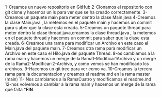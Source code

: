 1-Creamos un nuevo repositorio en GitHub
2-Clonamos el repositorio con git clone y hacemos un ls para ver que se ha creado correctamente.
3-Creamos un paquete main para meter dentro la clase Main.java
4-Creamos la clase Main.java , la metemos en el paquete main y hacemos un commit para s aber que la clase esta creada.
5-Creamos un paquete thread para meter dentro la clase thread.java,creamos la clase thread.java ,
 la metemos en el paquete thread y hacemos un commit para saber que la clase esta creada.
6-Creamos una rama para modificar un Archivo en este caso el Main.java del paquete main.
7-Creamos otra rama para modificar un Archivo en este caso el Hilo.java del paquete Thread.
8-os cambiamos a la rama main y hacemos un merge de la Rama1-Modificar1Archivo y un merge de la Rama2-Modificar-2-Archivo,
 y como vemos se han modificado los archivos.
9-Hacemos un git tree para ver como va.
10-Creamos la tercera rama para la documentacion y creamos el readme.md en la rama master (main)
11- Nos cambiamos a la RamaCuatro y modificamos el readme.md
12-nos volvemos a cambiar a la rama main y hacemos un merge de la rama que falta
***FIN**

